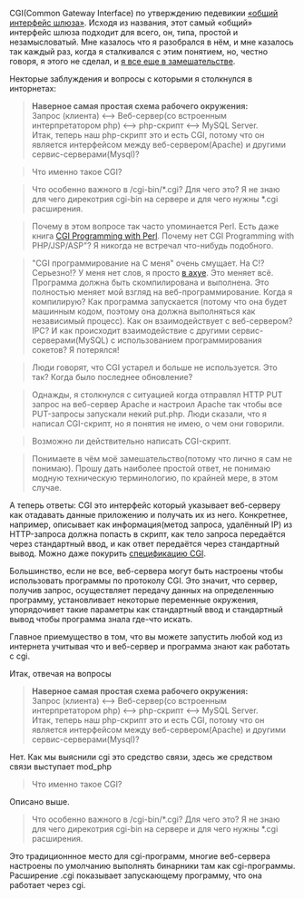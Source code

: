 CGI(Common Gateway Interface) по утверждению педевикии [«общий интерфейс шлюза»](https://ru.wikipedia.org/wiki/CGI). Исходя из названия, этот самый «общий» интерфейс шлюза подходит для всего, он, типа, простой и незамысловатый. Мне казалось что я разобрался в нём, и мне казалось так каждый раз, когда я сталкивался с этим понятием, но, честно говоря, я этого не сделал, и [я все еще в замешательстве](http://lurkmore.to/%D0%AF_%D0%BD%D0%B8%D1%85%D1%83%D1%8F_%D0%BD%D0%B5_%D0%BF%D0%BE%D0%BD%D1%8F%D0%BB).

Некторые заблуждения и вопросы с которыми я столкнулся в инторнетах:
> **Наверное самая простая схема рабочего окружения:**  
> Запрос (клиента) <--> Веб-сервер(со встроенным интерпретатором php) <--> php-скрипт <--> MySQL Server.  
> Итак, теперь наш php-скрипт это и есть CGI, потому что он является интерфейсом между веб-сервером(Apache) и другими сервис-серверами(Mysql)?

>Что именно такое CGI?

>Что особенно важного в /cgi-bin/*.cgi? Для чего это? Я не знаю для чего дирекотрия cgi-bin на сервере и для чего нужны *.cgi расширения.

>Почему в этом вопросе так часто упоминается Perl. Есть даже книга [CGI Programming with Perl](https://www.amazon.com/dp/1565924193/?tag=stackoverfl08-20). Почему нет CGI Programming with PHP/JSP/ASP"? Я никогда не встречал что-нибудь подобного.

>"CGI программирование на C меня" очень смущает. На C!? Серьезно!? У меня нет слов, я просто [в ахуе](http://lurkmore.to/%D0%A9%D0%98%D0%A2%D0%9E). Это меняет всё. Программа должна быть скомпилирована и выполнена. Это полностью меняет мой взгляд на веб-программирование. Когда я компилирую? Как программа запускается (потому что она будет машинным кодом, поэтому она должна выполняться как независимый процесс). Как он взаимодействует с веб-сервером? IPC?
И как происходит взаимодействие с другими сервис-серверами(MySQL) с использованием программирования сокетов? Я потерялся!

>Люди говорят, что CGI устарел и больше не используется. Это так? Когда было последнее обновление?

>Однажды, я столкнулся с ситуацией когда отправлял HTTP PUT запрос на веб-сервер Apache и настроил Apache так чтобы все PUT-запросы запускали некий put.php. Люди сказали, что я написал CGI-скрипт, но я понятия не имею, о чем они говорили.

>Возможно ли действительно написать CGI-скрипт.

>Понимаете в чём моё замешательство(потому что лично я сам не понимаю). Прошу дать наиболее простой ответ, не понимаю модную техническую терминологию, по крайней мере, в этом случае.

А теперь ответы:
CGI это интерфейс который указывает веб-серверу как отадавать данные приложению и получать их из него. Конкретнее, например, описывает как информация(метод запроса, удалённый IP) из HTTP-запроса должна попасть в скрипт, как тело запроса передаётся через стандартный ввод, и как ответ передаётся через стандартный вывод. Можно даже покурить [спецификацию CGI](http://www.ietf.org/rfc/rfc3875.txt).

Большинство, если не все, веб-сервера могут быть настроены чтобы использовать программы по протоколу CGI. Это значит, что сервер, получив запрос, осуществляет передачу данных на определенныю программу, установливает некоторые переменные окружения, упорядочивет такие параметры как стандартный ввод и стандартный вывод чтобы программа знала где-что искать.

Главное приемущество  в том, что вы можете запустить любой код из интернета учитывая что и веб-сервер и программа знают как работать с cgi.

Итак, отвечая на вопросы

> **Наверное самая простая схема рабочего окружения:**  
> Запрос (клиента) <--> Веб-сервер(со встроенным интерпретатором php) <--> php-скрипт <--> MySQL Server.  
> Итак, теперь наш php-скрипт это и есть CGI, потому что он является интерфейсом между веб-сервером(Apache) и другими сервис-серверами(Mysql)?

Нет. Как мы выяснили cgi это средство связи, здесь же средством связи выступает mod_php

>Что именно такое CGI?

Описано выше.

>Что особенно важного в /cgi-bin/*.cgi? Для чего это? Я не знаю для чего дирекотрия cgi-bin на сервере и для чего нужны *.cgi расширения.

Это традиционнное место для cgi-программ, многие веб-сервера настроены по умолчанию выполнять бинарники там как cgi-программы. Расширение .cgi показывает запускающему программу, что она работает через cgi.